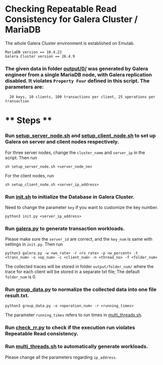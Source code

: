 # Checking Repeatable Read Consistency for Galera Cluster / MariaDB

The whole Galera Cluster environment is established on Emulab.

```
MariaDB version == 10.4.22
Galera Cluster version == 26.4.9
```

### The given data in folder [output/0/](./output/0/) was generated by Galera engineer from a single MariaDB node, with Galera replication disabled. It violates `Property Four` defined in this script. The parameters are:
```
  20 keys, 10 clients, 100 transactions per client, 25 operations per transaction
```
# ** Steps **

### Run [setup_server_node.sh](./setup_server_node.sh) and [setup_client_node.sh](./setup_client_node.sh) to set up Galera on server and client nodes respectively.

For three server nodes, change the `cluster_name` and `server_ip` in the script. Then run

  `sh setup_server_node.sh <server_node_no>`

For the client nodes, run

  `sh setup_client_node.sh <server_ip_address>`
  
### Run [init.sh](./init.sh) to initialize the Database in Galera Cluster.

Need to change the parameter `key` if you want to customize the key number.

  `python3 init.py <server_ip_address>`

### Run  [galera.py](./galera.py) to generate transaction workloads. 

Please make sure the `server_id` are correct, and the `key_num` is same with settings in `init.py`. Then run

`python3 galera.py -w <wo_rate> -r <ro_rate> -p <w_percent> -t <trans_num> -o <op_num> -c <client_num> -n <thread_no> -f <folder_num>`

The collected traces will be stored in folder `output/folder_num/` where the trace for each client will be stored in a separate txt file; The default `folder_num` is 0.

### Run [group_data.py](./group_data.py) to normalize the collected data into one file result.txt.

`python3 group_data.py -o <operation_num> -r <running_times>`

The parameter `running_times` refers to run times in [multi_threads.sh](./multi_threads.sh).

### Run [check_rr.py](./check_rr.py) to check if the execution run violates Repeatable Read consistency.
  
### Run [multi_threads.sh](./multi_threads.sh) to automatically generate workloads.

Please change all the parameters regarding `ip_address`.



 
 
